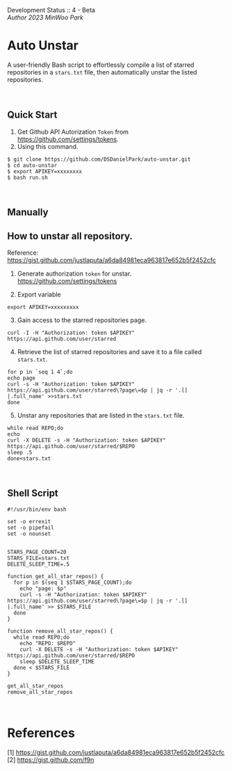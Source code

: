 Development Status :: 4 - Beta <br>
*Author 2023 MinWoo Park*

# Auto Unstar
A user-friendly Bash script to effortlessly compile a list of starred repositories in a `stars.txt` file, then automatically unstar the listed repositories.

<br>

## Quick Start
1. Get Github API Autorization `Token` from https://github.com/settings/tokens.
2. Using this command.
```
$ git clone https://github.com/DSDanielPark/auto-unstar.git
$ cd auto-unstar
$ export APIKEY=xxxxxxxx
$ bash run.sh
```

<br>

## Manually
## How to unstar all repository. 
Reference: https://gist.github.com/justlaputa/a6da84981eca963817e652b5f2452cfc

1. Generate authorization `token` for unstar.
https://github.com/settings/tokens 

2. Export variable
```wsl
export APIKEY=xxxxxxxxx
```

3. Gain access to the starred repositories page.
```wsl
curl -I -H "Authorization: token $APIKEY" https://api.github.com/user/starred
```

4. Retrieve the list of starred repositories and save it to a file called `stars.txt`.
```wsl
for p in `seq 1 4`;do
echo page 
curl -s -H "Authorization: token $APIKEY" https://api.github.com/user/starred\?page\=$p | jq -r '.[] |.full_name' >>stars.txt
done
```

5. Unstar any repositories that are listed in the `stars.txt` file.
```wsl
while read REPO;do
echo 
curl -X DELETE -s -H "Authorization: token $APIKEY" https://api.github.com/user/starred/$REPO
sleep .5
done<stars.txt
```

<br>


## Shell Script
```shell
#!/usr/bin/env bash

set -o errexit
set -o pipefail
set -o nounset


STARS_PAGE_COUNT=20
STARS_FILE=stars.txt
DELETE_SLEEP_TIME=.5

function get_all_star_repos() {
  for p in $(seq 1 $STARS_PAGE_COUNT);do
    echo "page: $p"
    curl -s -H "Authorization: token $APIKEY" https://api.github.com/user/starred\?page\=$p | jq -r '.[] |.full_name' >> $STARS_FILE
  done
}

function remove_all_star_repos() {
  while read REPO;do
    echo "REPO: $REPO"
    curl -X DELETE -s -H "Authorization: token $APIKEY" https://api.github.com/user/starred/$REPO
    sleep $DELETE_SLEEP_TIME
  done < $STARS_FILE
}

get_all_star_repos
remove_all_star_repos
```

<br>

# References
[1] https://gist.github.com/justlaputa/a6da84981eca963817e652b5f2452cfc <br>
[2] https://gist.github.com/f9n
